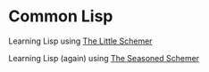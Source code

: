# Common Lisp

Learning Lisp using [The Little Schemer](https://mitpress.mit.edu/9780262560993/the-little-schemer/)

Learning Lisp (again) using [The Seasoned Schemer](https://mitpress.mihttps://mitpress.mit.edu/9780262561006/the-seasoned-schemer/)
